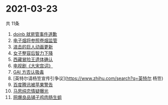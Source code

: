 # 2021-03-23
  共 11条

  <!-- BEGIN -->
  <!-- 最后更新时间:Tue Mar 23 2021 05:12:42 GMT+0000 (Coordinated Universal Time) -->
  1. [doinb 就房管事件道歉](https://www.zhihu.com/search?q=doinb)
1. [电子烟将参照卷烟监管](https://www.zhihu.com/search?q=电子烟)
1. [进击的巨人动画更新](https://www.zhihu.com/search?q=进击的巨人)
1. [女子整容后智力下降](https://www.zhihu.com/search?q=整容)
1. [西藏冒险王遗体确认](https://www.zhihu.com/search?q=西藏冒险王)
1. [电视剧《大宋宫词》](https://www.zhihu.com/search?q=大宋宫词)
1. [GAI 方否认吸毒](https://www.zhihu.com/search?q=GAI)
1. [英特尔请杨笠宣传引争议](https://www.zhihu.com/search?q=英特尔 杨笠)
1. [百度腾讯被苹果警告](https://www.zhihu.com/search?q=苹果)
1. [马思纯恋情疑曝光](https://www.zhihu.com/search?q=马思纯)
1. [网爆良品铺子鸡肉肠生蛆](https://www.zhihu.com/search?q=良品铺子)
  <!-- END -->
  